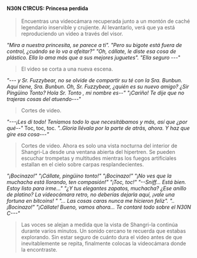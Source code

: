 #### N30N C1RCUS: Princesa perdida

 > Encuentras una videocámara recuperada junto a un montón de caché legendario inservible y crujiente.  Al levantarlo, verá que ya está reproduciendo un video a través del visor.

 *"Mira a nuestra princesita, se parece a ti".  "Pero su bigote está fuera de control, ¿cuándo se lo va a afeitar?"  "Oh, cállate, le diste esa cosa de plástico. Ella lo ama más que a sus mejores juguetes".  "Ella seguro* ---"
 > El video se corta a una nueva escena.

 *"--- y Sr. Fuzzybear, no se olvide de compartir su té con la Sra. Bunbun. Aquí tiene, Sra. Bunbun. Oh, Sr. Fuzzybear, ¿quién es su nuevo amigo? ¿Sir Pingüino Tonto? Hola Sr. Tonto  , mi nombre es--" "¡Cariño! Te dije que no trajeras cosas del atuendo---*"
 > Cortes de video.

 *"---¡Les di todo! Teníamos todo lo que necesitábamos y más, así que ¿por qué--"* Toc, toc, toc.  *"..Gloria llévala por la parte de atrás, ahora. Y haz que gire esa cosa---"*
 > Cortes de video.  Ahora es solo una vista nocturna del interior de Shangri-La desde una ventana abierta del hipertren.  Se pueden escuchar trompetas y multitudes mientras los fuegos artificiales estallan en el cielo sobre carpas resplandecientes.

 *"¡Bocinazo!"  "¡Cállate, pingüino tonto!"  "¡Bocinazo!"  "¡No ves que la muchacha está llorando, ten compasión!"  "¡Toc, toc!"  "--Sniff... Está bien. Estoy listo para irme..." "¿Y tus elegantes zapatos, muchacha? ¿Ese anillo de platino? La videocámara retro, no deberías dejarla aquí, ¡vale una fortuna en bitcoins!  "  "... Las cosas caras nunca me hicieron feliz".  "..¡Bocinazo!"  "¡Cállate! Bueno, vamos ahora... Te contaré todo sobre el N30N C---"*
 > Las voces se alejan a medida que la vista de Shangri-la continúa durante varios minutos.  Un sonido cercano te recuerda que estabas explorando.  Sin estar seguro de cuánto dura el video antes de que inevitablemente se repita, finalmente colocas la videocámara donde la encontraste.
